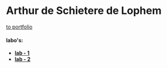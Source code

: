 # Arthur de Schietere de Lophem

[to portfolio](https://github.com/r0808/2imd-webtechadvanced-portfolio)

#### labo's:

- **[lab - 1](https://github.com/r0808/2imd-webtechadvanced-portfolio/tree/main/lab1%20-%20git)**
- **[lab - 2](https://github.com/r0808/2imd-webtechadvanced-portfolio/tree/main/lab2%20-%20git)**
